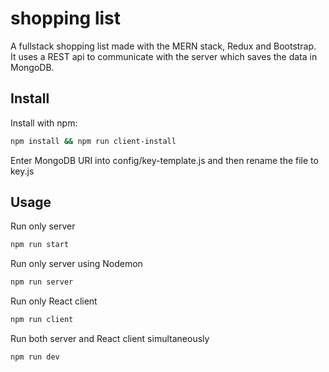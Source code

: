   <h1>shopping list</h1>
  <p>
  A fullstack shopping list made with the MERN stack, Redux and Bootstrap.<br>It uses a REST api to communicate with the server which saves the data in MongoDB.
  </p>
</div>

<h2>Install</h2>

Install with npm:

```bash
npm install && npm run client-install
```

Enter MongoDB URI into config/key-template.js and then rename the file to key.js

<h2>Usage</h2>

Run only server

```bash
npm run start
```

Run only server using Nodemon

```bash
npm run server
```

Run only React client

```bash
npm run client
```

Run both server and React client simultaneously

```bash
npm run dev
```
